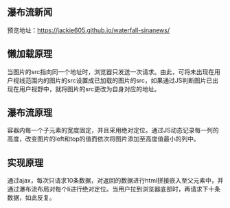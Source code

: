 ## 瀑布流新闻
预览地址：https://jackie605.github.io/waterfall-sinanews/
## 懒加载原理
当图片的src指向同一个地址时，浏览器只发送一次请求。由此，可将未出现在用户视线范围内的图片的src设置成已加载的图片的src，如果通过JS判断图片已出现在用户视野中，就将图片的src更改为自身对应的地址。
## 瀑布流原理
容器内每一个子元素的宽度固定，并且采用绝对定位。通过JS动态记录每一列的高度，改变图片的left和top的值而依次将图片添加至高度值最小的列中。
## 实现原理
通过ajax，每次只请求10条数据，对返回的数据进行html拼接嵌入至父元素中，并通过瀑布流布局对每个li进行绝对定位。当用户拉到浏览器底部时，再请求下十条数据，如此反复。
